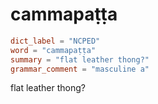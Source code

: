# cammapaṭṭa

``` toml
dict_label = "NCPED"
word = "cammapaṭṭa"
summary = "flat leather thong?"
grammar_comment = "masculine a"
```

flat leather thong?

